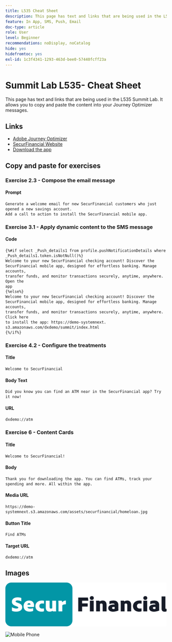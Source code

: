 ```yaml
---
title: L535 Cheat Sheet
description: This page has text and links that are being used in the L535 Summit Lab.
feature: In App, SMS, Push, Email
doc-type: article
role: User
level: Beginner
recommendations: noDisplay, noCatalog
hide: yes
hidefromtoc: yes
exl-id: 1c3f4341-1293-463d-bee0-57440fcff23a
---
```

# Summit Lab L535- Cheat Sheet

This page has text and links that are being used in the L535 Summit Lab. It allows you to copy and paste the content into your Journey Optimizer messages.

## Links

* [Adobe Journey Optimizer](https://experience.adobe.com/#/@techmarketingdemos/sname:ajo-summit-lab/journey-optimizer/journeys)
* [SecurFinancial Website](https://dsn.adobe.com/web/hausmann-FTTN?token=eyJhbGciOiJIUzI1NiIsInR5cCI6IkpXVCJ9.eyJpZCI6ImFub255bW91cyIsImVtYWlsIjoiYW5vbnltb3VzQGFkb2JlLmNvbSIsIm5hbWUiOiJBbm9ueW1vdXMiLCJpc1N1cGVyVXNlciI6ZmFsc2UsImlzc3VlciI6ImhhdXNtYW5uIiwicHJvamVjdHMiOnsiaGF1c21hbm4tRlRUTiI6InZpZXcifSwiaWF0IjoxNzQwNzU2NTYxLCJleHAiOjE3NDMzNDg1NjF9.ryOTsqDH9B33436RlIo4AHFxx8aGjNEMqv9FAxLZb9U)
* [Download the app](https://demo-system-next.s3.amazonaws.com/dxdemo/summit/index.html)

## Copy and paste for exercises

### Exercise 2.3 - Compose the email message

#### Prompt

```
Generate a welcome email for new SecurFinancial customers who just opened a new savings account. 
Add a call to action to install the SecurFinancial mobile app.
```

### Exercise 3.1 - Apply dynamic content to the SMS message

#### Code

```
{%#if select _Push_details1 from profile.pushNotificationDetails where
_Push_details1.token.isNotNull()%}
Welcome to your new SecurFinancial checking account! Discover the
SecurFinancial mobile app, designed for effortless banking. Manage accounts,
transfer funds, and monitor transactions securely, anytime, anywhere. Open the
app
{%else%}
Welcome to your new SecurFinancial checking account! Discover the
SecurFinancial mobile app, designed for effortless banking. Manage accounts,
transfer funds, and monitor transactions securely, anytime, anywhere. Click here
to install the app: https://demo-systemnext.
s3.amazonaws.com/dxdemo/summit/index.html
{%/if%} 
```

### Exercise 4.2 - Configure the treatments

#### Title

```
Welcome to SecurFinancial
```

#### Body Text

```
Did you know you can find an ATM near in the SecurFinancial app? Try it now!
```

#### URL

```
dxdemo://atm
```

### Exercise 6 - Content Cards

#### Title

```
Welcome to SecurFinancial!
```

#### Body

```
Thank you for downloading the app. You can find ATMs, track your spending and more. All within the app.
```

#### Media URL

```
https://demo-systemnext.s3.amazonaws.com/assets/securfinancial/homeloan.jpg
```

#### Button Title

```
Find ATMs
```

#### Target URL

```
dxdemo://atm
```

## Images

![SecureFinancial logo](/help/summit-lab-assets/assets/SecureFinancial-logo.png)


![Mobile Phone](/help/summit-lab-assets/assets/online-banking-app-01.png)


